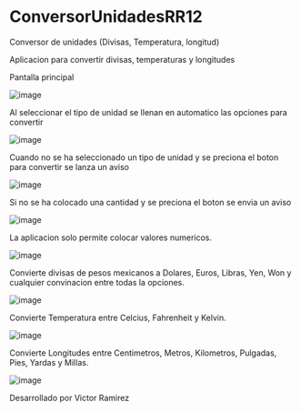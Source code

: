 # ConversorUnidadesRR12
Conversor de unidades (Divisas, Temperatura, longitud)

Aplicacion para convertir divisas, temperaturas y longitudes

Pantalla principal

![image](https://github.com/VicRR12/ConversorUnidadesRR12/assets/134132432/a0c0b81e-118e-42e6-b340-86e96c1127e3)

Al seleccionar el tipo de unidad se llenan en automatico las opciones para convertir

![image](https://github.com/VicRR12/ConversorUnidadesRR12/assets/134132432/1807366d-f2dd-4de8-b06b-793f8fa5120d)

Cuando no se ha seleccionado un tipo de unidad y se preciona el boton para convertir se lanza un aviso

![image](https://github.com/VicRR12/ConversorUnidadesRR12/assets/134132432/730601aa-5dd0-4adf-81fc-58f09f7ec372)

Si no se ha colocado una cantidad y se preciona el boton se envia un aviso

![image](https://github.com/VicRR12/ConversorUnidadesRR12/assets/134132432/4b60691d-2511-4dd7-a4ee-c01ebbff2199)

La aplicacion solo permite colocar valores numericos.

![image](https://github.com/VicRR12/ConversorUnidadesRR12/assets/134132432/f92c5e03-c34c-4db8-bef6-b0f37063aab1)

Convierte divisas de pesos mexicanos a Dolares, Euros, Libras, Yen, Won y cualquier convinacion entre todas la opciones.

![image](https://github.com/VicRR12/ConversorUnidadesRR12/assets/134132432/28fc24cf-dd12-4706-bb24-bf76cbf51f7e)

Convierte Temperatura entre Celcius, Fahrenheit y Kelvin.

![image](https://github.com/VicRR12/ConversorUnidadesRR12/assets/134132432/641d5e06-5687-4544-abb1-fb7f96044210)

Convierte Longitudes entre Centimetros, Metros, Kilometros, Pulgadas, Pies, Yardas y Millas.

![image](https://github.com/VicRR12/ConversorUnidadesRR12/assets/134132432/8a961d96-f6d1-48ee-8282-9f91ba4d4c73)


Desarrollado por Victor Ramirez


















